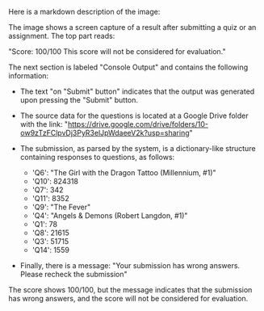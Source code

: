 Here is a markdown description of the image:

The image shows a screen capture of a result after submitting a quiz or an assignment. The top part reads:

"Score: 100/100
This score will not be considered for evaluation."

The next section is labeled "Console Output" and contains the following information:

*   The text "on "Submit" button" indicates that the output was generated upon pressing the "Submit" button.
*   The source data for the questions is located at a Google Drive folder with the link: "https://drive.google.com/drive/folders/10-ow9zTzFClpvDj3PyR3elJpWdaeeV2k?usp=sharing"
*   The submission, as parsed by the system, is a dictionary-like structure containing responses to questions, as follows:
    *   'Q6': "The Girl with the Dragon Tattoo (Millennium, #1)"
    *   'Q10': 824318
    *   'Q7': 342
    *   'Q11': 8352
    *   'Q9': "The Fever"
    *   'Q4': "Angels & Demons (Robert Langdon, #1)"
    *   'Q1': 78
    *   'Q8': 21615
    *   'Q3': 51715
    *   'Q14': 1559

*   Finally, there is a message: "Your submission has wrong answers. Please recheck the submission"

The score shows 100/100, but the message indicates that the submission has wrong answers, and the score will not be considered for evaluation.
